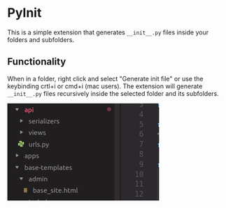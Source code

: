 # PyInit

This is a simple extension that generates `__init__.py` files inside your folders and subfolders.

## Functionality

When in a folder, right click and select "Generate init file" or use the keybinding crtl+i or cmd+i (mac users). The extension will generate `__init__.py` files recursively inside the selected folder and its subfolders.

![PiInit Example](images/piinit.gif)

